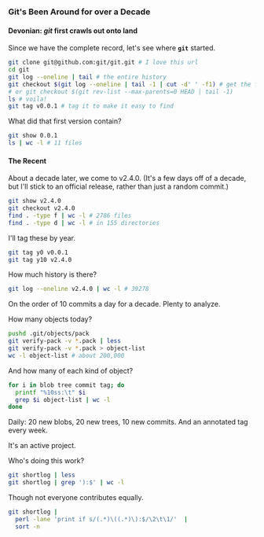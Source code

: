 ### Git's Been Around for over a Decade

#### Devonian: ***git*** first crawls out onto land

Since we have the complete record, let's see where **`git`** started.

```bash
git clone git@github.com:git/git.git # I love this url
cd git
git log --oneline | tail # the entire history
git checkout $(git log --oneline | tail -1 | cut -d' ' -f1) # get the first version
# or git checkout $(git rev-list --max-parents=0 HEAD | tail -1)
ls # voila!
git tag v0.0.1 # tag it to make it easy to find
```

What did that first version contain?

```bash
git show 0.0.1
ls | wc -l # 11 files
```

#### The Recent

About a decade later, we come to v2.4.0.
(It's a few days off of a decade,
but I'll stick to an official release,
rather than just a random commit.)

```bash
git show v2.4.0
git checkout v2.4.0
find . -type f | wc -l # 2786 files
find . -type d | wc -l # in 155 directories
```

I'll tag these by year.

```bash
git tag y0 v0.0.1
git tag y10 v2.4.0
```

How much history is there?

```bash
git log --oneline v2.4.0 | wc -l # 39278
```

On the order of 10 commits a day for a decade.
Plenty to analyze.

How many objects today?

```bash
pushd .git/objects/pack
git verify-pack -v *.pack | less
git verify-pack -v *.pack > object-list
wc -l object-list # about 200,000
```

And how many of each kind of object?

```bash
for i in blob tree commit tag; do
  printf "%10ss:\t" $i
  grep $i object-list | wc -l
done
```

Daily: 20 new blobs, 20 new trees, 10 new commits.
And an annotated tag every week.

It's an active project.

Who's doing this work?

```bash
git shortlog | less
git shortlog | grep '):$' | wc -l
```

Though not everyone contributes equally.

```bash
git shortlog |
  perl -lane 'print if s/(.*)\((.*)\):$/\2\t\1/'  |
  sort -n
```

